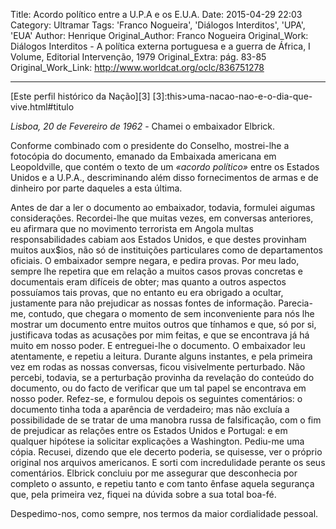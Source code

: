 Title: Acordo político entre a U.P.A e os E.U.A.
Date: 2015-04-29 22:03
Category: Ultramar
Tags: 'Franco Nogueira', 'Diálogos Interditos', 'UPA', 'EUA' 
Author: Henrique
Original_Author: Franco Nogueira
Original_Work: Diálogos Interditos - A política externa portuguesa e a guerra de África, I Volume, Editorial Intervenção, 1979
Original_Extra: pág. 83-85
Original_Work_Link: http://www.worldcat.org/oclc/836751278

><!-- PELICAN_BEGIN_SUMMARY --><!-- PELICAN_END_SUMMARY -->

>
---

[Este perfil histórico da Nação][3] [3]:this>uma-nacao-nao-e-o-dia-que-vive.html#titulo

*Lisboa, 20 de Fevereiro de 1962* - Chamei o embaixador Elbrick.

Conforme combinado com o presidente do Conselho, mostrei-lhe a fotocópia do documento, emanado da Embaixada americana em Leopoldville, que contém o texto de um *«acordo político»* entre os Estados Unidos e a U.P.A., descriminando além disso fornecimentos de armas e de dinheiro por parte daqueles a esta última.

Antes de dar a ler o documento ao embaixador, todavia, formulei aigumas considerações. Recordei-lhe que muitas vezes, em conversas anteriores, eu afirmara que no movimento terrorista em Angola multas responsabilidades cabiam aos Estados Unidos, e que destes provinham muitos aux$ios, não só de instituições particulares como de departamentos oficiais. O embaixador sempre negara, e pedira provas. Por meu lado, sempre lhe repetira que em relação a muitos casos provas concretas e documentais eram difíceis de obter; mas quanto a outros aspectos possuíamos tais provas, que no entanto eu era obrigado a ocultar, justamente para não prejudicar as nossas fontes de informação. Parecia-me, contudo, que chegara o momento de sem inconveniente para nós lhe mostrar um documento entre muitos outros que tínhamos e que, só por si, justificava todas as acusações por mim feitas, e que se encontrava já há muito em nosso poder. E entreguei-lhe o documento. O embaixador leu atentamente, e repetiu a leitura. Durante alguns instantes, e pela primeira vez em rodas as nossas conversas, ficou visivelmente perturbado. Não percebi, todavia, se a perturbação provinha da revelação do conteúdo do documento, ou do facto de verificar que um tal papel se encontrava em nosso poder. Refez-se, e formulou depois os seguintes comentários: o documento tinha toda a aparência de verdadeiro; mas não excluía a possibilidade de se tratar de uma manobra russa de falsificação, com o fim de prejudicar as relações entre os Estados Unidos e Portugal: e em qualquer hipótese ia solicitar explicações a Washington. Pediu-me uma cópia. Recusei, dizendo que ele decerto poderia, se quisesse, ver o próprio original nos arquivos americanos. E sorti com incredulidade perante os seus comentários. Elbrick concluiu por me assegurar que desconhecia por completo o assunto, e repetiu tanto e com tanto ênfase aquela segurança que, pela primeira vez, fiquei na dúvida sobre a sua total boa-fé.

Despedimo-nos, como sempre, nos termos da maior cordialidade pessoal.

